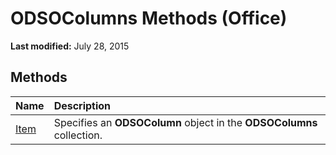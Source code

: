 
# ODSOColumns Methods (Office)

 **Last modified:** July 28, 2015


## Methods



|**Name**|**Description**|
|:-----|:-----|
| [Item](be6035d4-aac3-879d-ab87-2aa57a70756c.md)|Specifies an  **ODSOColumn** object in the **ODSOColumns** collection.|
